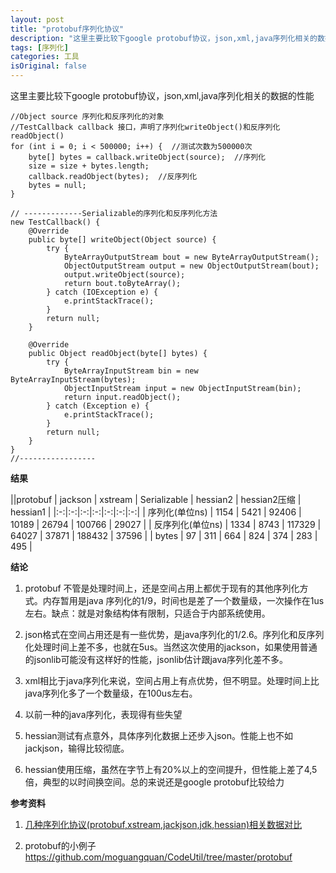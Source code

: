 ```yaml
---
layout: post
title: "protobuf序列化协议"
description: "这里主要比较下google protobuf协议，json,xml,java序列化相关的数据的性能"
tags: [序列化]
categories: 工具
isOriginal: false
---
```


这里主要比较下google protobuf协议，json,xml,java序列化相关的数据的性能

```
//Object source 序列化和反序列化的对象
//TestCallback callback 接口，声明了序列化writeObject()和反序列化readObject()
for (int i = 0; i < 500000; i++) {  //测试次数为500000次
    byte[] bytes = callback.writeObject(source);  //序列化
    size = size + bytes.length;
    callback.readObject(bytes);  //反序列化
    bytes = null;
}

// -------------Serializable的序列化和反序列化方法
new TestCallback() {
    @Override
    public byte[] writeObject(Object source) {
        try {
            ByteArrayOutputStream bout = new ByteArrayOutputStream();
            ObjectOutputStream output = new ObjectOutputStream(bout);
            output.writeObject(source);
            return bout.toByteArray();
        } catch (IOException e) {
            e.printStackTrace();
        }
        return null;
    }

    @Override
    public Object readObject(byte[] bytes) {
        try {
            ByteArrayInputStream bin = new ByteArrayInputStream(bytes);
            ObjectInputStream input = new ObjectInputStream(bin);
            return input.readObject();
        } catch (Exception e) {
            e.printStackTrace();
        }
        return null;
    }
}
//-----------------
```

**结果**

||protobuf | jackson | xstream | Serializable | hessian2 | hessian2压缩 | hessian1 |
 |:-:|:-:|:-:|:-:|:-:|:-:|:-:|
| 序列化(单位ns) | 1154 | 5421  | 92406  | 10189 | 26794 | 100766 | 29027 |
| 反序列化(单位ns) | 1334 | 8743  | 117329  | 64027 | 37871 | 188432 | 37596 |
| bytes | 97 | 311  | 664  | 824 | 374 | 283 | 495 |

**结论**

1.  protobuf 不管是处理时间上，还是空间占用上都优于现有的其他序列化方式。内存暂用是java 序列化的1/9，时间也是差了一个数量级，一次操作在1us左右。缺点：就是对象结构体有限制，只适合于内部系统使用。

2.  json格式在空间占用还是有一些优势，是java序列化的1/2.6。序列化和反序列化处理时间上差不多，也就在5us。当然这次使用的jackson，如果使用普通的jsonlib可能没有这样好的性能，jsonlib估计跟java序列化差不多。

3.  xml相比于java序列化来说，空间占用上有点优势，但不明显。处理时间上比java序列化多了一个数量级，在100us左右。

4.  以前一种的java序列化，表现得有些失望

5.  hessian测试有点意外，具体序列化数据上还步入json。性能上也不如jackjson，输得比较彻底。

6.  hessian使用压缩，虽然在字节上有20%以上的空间提升，但性能上差了4,5倍，典型的以时间换空间。总的来说还是google protobuf比较给力

**参考资料**

1. [几种序列化协议(protobuf,xstream,jackjson,jdk,hessian)相关数据对比](http://agapple.iteye.com/blog/859052)

2. protobuf的小例子 https://github.com/moguangquan/CodeUtil/tree/master/protobuf